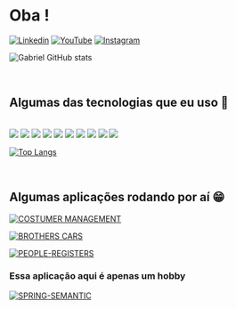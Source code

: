 # Oba !


[![Linkedin](https://img.shields.io/badge/LinkedIn-0077B5?style=for-the-badge&logo=linkedin&logoColor=white)](https://www.linkedin.com/in/gabriel-sales-3093b0168/)
[![YouTube](https://img.shields.io/badge/YouTube-FF0000?style=for-the-badge&logo=youtube&logoColor=white)](https://www.youtube.com/channel/UCV7g-TBrdSNExApdsIcoFhQ)
[![Instagram](https://img.shields.io/badge/Instagram-E4405F?style=for-the-badge&logo=instagram&logoColor=white)](https://www.instagram.com/salles_dk/)

![Gabriel GitHub stats](https://github-readme-stats.vercel.app/api?username=gabrielzom&show_icons=true&theme=dark)

<br />

## Algumas das tecnologias que eu uso 📖

<div style="display:inline_block;"><br>
    <img aling="center" src="https://img.shields.io/badge/Spring-6DB33F?style=for-the-badge&logo=spring&logoColor=white">
    <img aling="center" src="https://img.shields.io/badge/.NET-5C2D91?style=for-the-badge&logo=.net&logoColor=white">
    <img aling="center" src="https://img.shields.io/badge/Node.js-43853D?style=for-the-badge&logo=node.js&logoColor=white">
    <img aling="center" src="https://img.shields.io/badge/Java-ED8B00?style=for-the-badge&logo=java&logoColor=white">
    <img aling="center" src="https://img.shields.io/badge/C%23-239120?style=for-the-badge&logo=c-sharp&logoColor=white">
    <img aling="center" src="https://img.shields.io/badge/JavaScript-F7DF1E?style=for-the-badge&logo=javascript&logoColor=black">
    <img aling="center" src="https://img.shields.io/badge/HTML5-E34F26?style=for-the-badge&logo=html5&logoColor=white">
    <img aling="center" src="https://img.shields.io/badge/CSS3-1572B6?style=for-the-badge&logo=css3&logoColor=white">
    <img aling="center" src="https://img.shields.io/badge/Bootstrap-563D7C?style=for-the-badge&logo=bootstrap&logoColor=white">
    <img aling="center" src="https://img.shields.io/badge/React-20232A?style=for-the-badge&logo=react&logoColor=61DAFB">
</div>


[![Top Langs](https://github-readme-stats.vercel.app/api/top-langs/?username=gabrielzom&layout=compact)](https://github.com/anuraghazra/github-readme-stats)




<br />

## Algumas aplicações rodando por aí 😁


[![COSTUMER MANAGEMENT](https://img.shields.io/website?label=COSTUMER-MANAGEMENT.HEROKUAPP.COM&style=for-the-badge&url=https://costumer-management.herokuapp.com/)](https://costumer-management.herokuapp.com/)

[![BROTHERS CARS](https://img.shields.io/website?label=BROTHERS-CARS.HEROKUAPP.COM&style=for-the-badge&url=https://brothers-cars.herokuapp.com/)](https://brothers-cars.herokuapp.com/)

[![PEOPLE-REGISTERS](https://img.shields.io/website?label=PEOPLE-REGISTERS.HEROKUAPP.COM&style=for-the-badge&url=https://people-registers.herokuapp.com/)](https://people-registers.herokuapp.com/)

### Essa aplicação aqui é apenas um hobby
[![SPRING-SEMANTIC](https://img.shields.io/website?label=SPRING-SEMANTIC.HEROKUAPP.COM&style=for-the-badge&url=https://spring-semanctic.herokuapp.com/)](https://spring-semanctic.herokuapp.com/)
